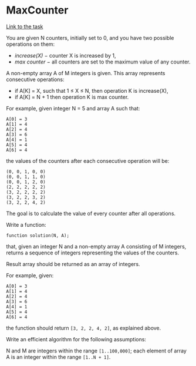 <h1>MaxCounter</h1>

[Link to the task][https://app.codility.com/programmers/lessons/4-counting_elements/max_counters/]

You are given N counters, initially set to 0, and you have two possible operations on them:

- _increase(X)_ − counter X is increased by 1, <br/>
- _max counter_ − all counters are set to the maximum value of any counter. <br/>

A non-empty array A of M integers is given. This array represents consecutive operations:

- if A[K] = X, such that 1 ≤ X ≤ N, then operation K is increase(X),
- if A[K] = N + 1 then operation K is max counter.

For example, given integer N = 5 and array A such that:

    A[0] = 3
    A[1] = 4
    A[2] = 4
    A[3] = 6
    A[4] = 1
    A[5] = 4
    A[6] = 4
the values of the counters after each consecutive operation will be:

    (0, 0, 1, 0, 0)
    (0, 0, 1, 1, 0)
    (0, 0, 1, 2, 0)
    (2, 2, 2, 2, 2)
    (3, 2, 2, 2, 2)
    (3, 2, 2, 3, 2)
    (3, 2, 2, 4, 2)
The goal is to calculate the value of every counter after all operations.

Write a function:

`function solution(N, A);`

that, given an integer N and a non-empty array A consisting of M integers, returns a sequence of integers representing the values of the counters.

Result array should be returned as an array of integers.

For example, given:

    A[0] = 3
    A[1] = 4
    A[2] = 4
    A[3] = 6
    A[4] = 1
    A[5] = 4
    A[6] = 4
the function should return `[3, 2, 2, 4, 2]`, as explained above.

Write an efficient algorithm for the following assumptions:

N and M are integers within the range `[1..100,000]`;
each element of array A is an integer within the range `[1..N + 1]`.


[https://app.codility.com/programmers/lessons/4-counting_elements/max_counters/]: https://app.codility.com/programmers/lessons/4-counting_elements/max_counters/